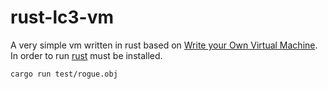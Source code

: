 # rust-lc3-vm

A very simple vm written in rust based on [Write your Own Virtual
Machine](https://justinmeiners.github.io/lc3-vm/index.html#1:7). 
In order to run [rust](https://www.rust-lang.org/learn/get-started) must be installed.

```
cargo run test/rogue.obj
```
